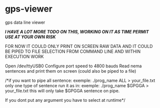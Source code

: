 # gps-viewer
gps data line viewer

***I HAVE A LOT MORE TODO ON THIS, WORKING ON IT AS TIME PERMIT***
***USE AT YOUR OWN RISK***

FOR  NOW IT COULD ONLY PRINT ON SCREEN RAW DATA AND IT COULD BE PIPED TO FILE
SELECTION FROM COMMAND LINE AND WITHIN EXECUTION WORK

Open /dev/ttyUSB0
Configure port speed to 4800 bauds
Read nema sentences and print them on screen (could also be piped to a file) 

/*if you want to pipe all sentence:
exemple: ./prog_name ALL > your_file.txt
only one type of sentence run it as in:
exemple: ./prog_name \$GPGGA > your_file.txt
this will only take $GPGGA sentence on pipe.

If you dont put any argument you have to select at runtime*/
